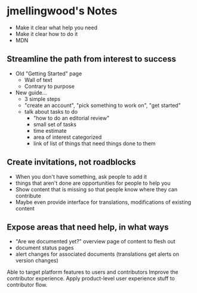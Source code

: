 # jmellingwood's Notes

* Make it clear what help you need
* Make it clear how to do it
* MDN

## Streamline the path from interest to success

* Old "Getting Started" page
    * Wall of text
    * Contrary to purpose
* New guide...
    * 3 simple steps
    * "create an account", "pick something to work on", "get started"
    * talk about tasks to do
        * "how to do an editorial review"
        * small set of tasks
        * time estimate
        * area of interest categorized
        * link of list of things that need things done to them

## Create invitations, not roadblocks

* When you don't have something, ask people to add it
* things that aren't done are opportunities for people to help you
* Show content that is missing so that people know where they can contribute
* Maybe even provide interface for translations, modifications of existing content

## Expose areas that need help, in what ways

* "Are we documented yet?" overview page of content to flesh out
* document status pages
* alert changes for associated documents (translations get alerts on version changes)

Able to target platform features to users and contributors
Improve the contributor experience.  Apply product-level user experience stuff to contributor flow.
